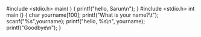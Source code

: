 #include <stdio.h>
main( )
{
        printf("hello, Sarun\n");
}
#include <stdio.h>
int main ()
{
   char yourname[100];
   printf("What is your name?\t");
   scanf("%s",yourname);
    printf("hello, %s\n", yourname);
    printf("Goodbye\n");
}
